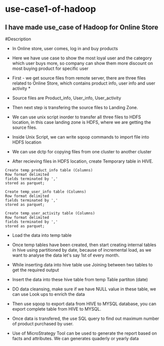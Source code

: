 # use-case1-of-hadoop

## I have made use_case of Hadoop for Online Store

#Description 
* In Online store, user comes, log in and buy products

* Here we have use case to show the most loyal user and the category which user buys more, so company can show them more discount on most buying product for specific user

* First - we get source files from remote server, there are three files related to Online Store, which contains product info, user info and user activity *

* Source files are Product_info, User_info, User_activity
* Then next step is transfering the source files to Landing Zone.
* We can use unix script inorder to transfer all three files to HDFS location, in this case landing zone is HDFS, where we are getting the source files.
* Inside Unix Script, we can write sqoop commands to import file into HDFS location
* We can use dctp for copying files from one cluster to another cluster
* After recieving files in HDFS location, create Temporary table in HIVE.

```
Create temp_product_info table (Columns)
Row format delimited
fields terminated by ','
stored as parquet;
```
```
Create temp_user_info table (Columns)
Row format delimited
fields terminated by ','
stored as parquet;
```
```
Create temp_user_activity table (Columns)
Row format delimited
fields terminated by ','
stored as parquet;
```
* Load the data into temp table
* Once temp tables have been created, then start creating internal tables in hive using partitioned by date, because of incremental load, as we want to analyse the data let's say 1st of every month.
* While inserting data into hive table use Joining between two tables to get the required output
* Insert the data into these hive table from temp Table partiton (date)
* DO data cleansing, make sure if we have NULL value in these table, we can use
Look ups to enrich the data

* Then use sqoop to export data from HIVE to MYSQL database, you can export complete table from HIVE to MYSQL.
* Once data is transfered, the use SQL query to find out maximum number of product purchased by user.
* Use of MicroStrategy Tool can be used to generate the report based on facts and attributes. We can generates quaderly or yearly data 
